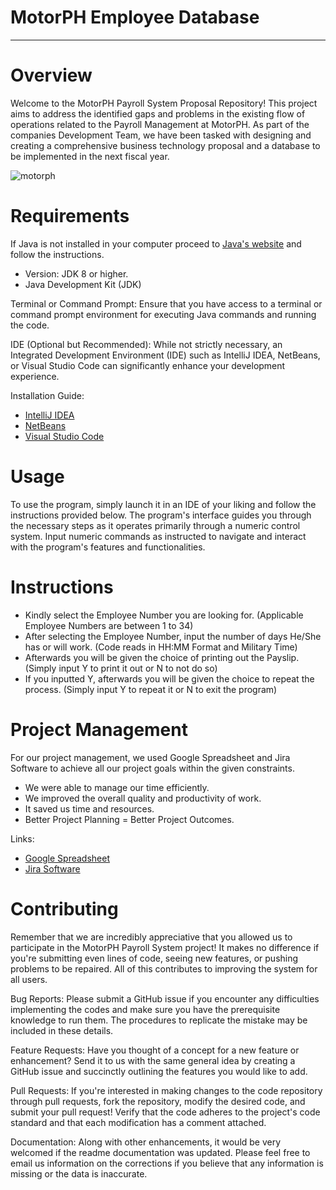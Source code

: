 # MotorPH Employee Database
---
# Overview

Welcome to the MotorPH Payroll System Proposal Repository! This project aims to address the identified gaps and problems in the existing flow of operations related to the Payroll Management at MotorPH. As part of the companies Development Team, we have been tasked with designing and creating a comprehensive business technology proposal and a database to be implemented in the next fiscal year.

![motorph](https://github.com/eliakimset/MO-IT101-Group-2/assets/162069953/f4fe341e-1160-4e78-bd46-c7ba80093b35)

# Requirements
If Java is not installed in your computer proceed to [Java's website](https://www.oracle.com/ph/java/technologies/downloads/#java21) and follow the instructions.
- Version: JDK 8 or higher.
- Java Development Kit (JDK)

Terminal or Command Prompt:
Ensure that you have access to a terminal or command prompt environment for executing Java commands and running the code.

IDE (Optional but Recommended):
While not strictly necessary, an Integrated Development Environment (IDE) such as IntelliJ IDEA, NetBeans, or Visual Studio Code can significantly enhance your development experience.

Installation Guide:
- [IntelliJ IDEA](https://www.jetbrains.com/idea/download/?section=windows)
- [NetBeans](https://netbeans.apache.org/front/main/download/nb21/)
- [Visual Studio Code](https://code.visualstudio.com/download)

# Usage
To use the program, simply launch it in an IDE of your liking and follow the instructions provided below. The program's interface guides you through the necessary steps as it operates primarily through a numeric control system. Input numeric commands as instructed to navigate and interact with the program's features and functionalities.

# Instructions
- Kindly select the Employee Number you are looking for. (Applicable Employee Numbers are between 1 to 34)
- After selecting the Employee Number, input the number of days He/She has or will work. (Code reads in HH:MM Format and Military Time)
- Afterwards you will be given the choice of printing out the Payslip. (Simply input Y to print it out or N to not do so)
- If you inputted Y, afterwards you will be given the choice to repeat the process. (Simply input Y to repeat it or N to exit the program)

# Project Management
For our project management, we used Google Spreadsheet and Jira Software to achieve all our project goals within the given constraints. 
- We were able to manage our time efficiently.
- We improved the overall quality and productivity of work.
- It saved us time and resources.
- Better Project Planning = Better Project Outcomes.

Links:
- [Google Spreadsheet](https://docs.google.com/spreadsheets/d/1hveaIo_RQaeWB975ikwjrxHinlu2gHpBqsrP3sTJHco/edit#gid=1584572912)
- [Jira Software](https://motorph.atlassian.net/jira/software/projects/KAN/boards/1)

# Contributing 
Remember that we are incredibly appreciative that you allowed us to participate in the MotorPH Payroll System project! It makes no difference if you're submitting even lines of code, seeing new features, or pushing problems to be repaired. All of this contributes to improving the system for all users. 

Bug Reports: Please submit a GitHub issue if you encounter any difficulties implementing the codes and make sure you have the prerequisite knowledge to run them. The procedures to replicate the mistake may be included in these details. 

Feature Requests: Have you thought of a concept for a new feature or enhancement? Send it to us with the same general idea by creating a GitHub issue and succinctly outlining the features you would like to add. 

Pull Requests: If you're interested in making changes to the code repository through pull requests, fork the repository, modify the desired code, and submit your pull request! Verify that the code adheres to the project's code standard and that each modification has a comment attached.

Documentation: Along with other enhancements, it would be very welcomed if the readme documentation was updated. Please feel free to email us information on the corrections if you believe that any information is missing or the data is inaccurate.

